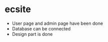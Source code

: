 # ecsite

- User page and admin page have been done
- Database can be connected
- Design part is done
